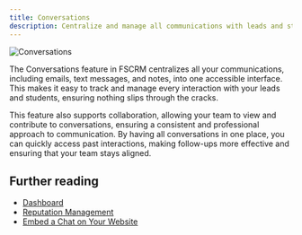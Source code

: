 ```yaml
---
title: Conversations
description: Centralize and manage all communications with leads and students using FSCRM’s Conversations feature.
---
```


![Conversations](/public/features/fscrm-conversations-feature.webp)

The Conversations feature in FSCRM centralizes all your communications, including emails, text messages, and notes, into one accessible interface. This makes it easy to track and manage every interaction with your leads and students, ensuring nothing slips through the cracks.

This feature also supports collaboration, allowing your team to view and contribute to conversations, ensuring a consistent and professional approach to communication. By having all conversations in one place, you can quickly access past interactions, making follow-ups more effective and ensuring that your team stays aligned.

## Further reading

- [Dashboard](/features/dashboard)
- [Reputation Management](/features/reputation-management)
- [Embed a Chat on Your Website](/guides/embed-chat)

